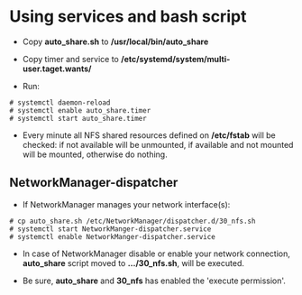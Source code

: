 # Using services and bash script

- Copy __auto_share.sh__ to __/usr/local/bin/auto_share__

- Copy timer and service to __/etc/systemd/system/multi-user.taget.wants/__

- Run:

~~~
# systemctl daemon-reload
# systemctl enable auto_share.timer
# systemctl start auto_share.timer
~~~

* Every minute all NFS shared resources defined on __/etc/fstab__ will be checked: if not available will be unmounted, if available and not mounted will be mounted, otherwise do nothing.

## NetworkManager-dispatcher

- If NetworkManager manages your network interface(s):

~~~
# cp auto_share.sh /etc/NetworkManager/dispatcher.d/30_nfs.sh
# systemctl start NetworkManger-dispatcher.service
# systemctl enable NetworkManger-dispatcher.service
~~~

* In case of NetworkManager disable or enable your network connection, __auto_share__ script moved to __.../30_nfs.sh__, will be executed.

* Be sure, __auto_share__ and __30_nfs__ has enabled the 'execute permission'.
